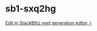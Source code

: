 # sb1-sxq2hg

[Edit in StackBlitz next generation editor ⚡️](https://stackblitz.com/~/github.com/CliveStruv56/sb1-sxq2hg)